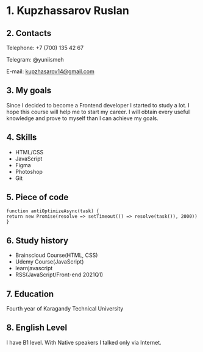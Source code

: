 # 1. Kupzhassarov Ruslan

## 2. Contacts

Telephone: +7 (700) 135 42 67


Telegram: @yuniismeh


E-mail: kupzhasarov14@gmail.com


## 3. My goals
Since I decided to become a Frontend developer I started to study a lot. I hope this course will help me to start my career.
I will obtain every useful knowledge and prove to myself than I can achieve my goals.


## 4. Skills
* HTML/CSS
* JavaScript
* Figma
* Photoshop
* Git


## 5. Piece of code
```
function antiOptimizeAsync(task) {
return new Promise(resolve => setTimeout(() => resolve(task()), 2000))
}
```


## 6. Study history
* Brainscloud Course(HTML, CSS)
* Udemy Course(JavaScript)
* learnjavascript
* RSS(JavaScript/Front-end 2021Q1)


## 7. Education
Fourth year of Karagandy Technical University


## 8. English Level
I have B1 level. With Native speakers I talked only via Internet.